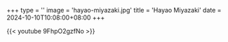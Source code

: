 +++
type = ''
image = 'hayao-miyazaki.jpg'
title = 'Hayao Miyazaki'
date = 2024-10-10T10:08:00+08:00
+++


{{< youtube 9FhpO2gzfNo >}}